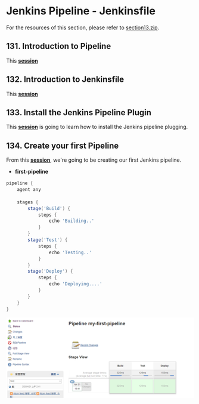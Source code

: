 # Jenkins Pipeline - Jenkinsfile
For the resources of this section, please refer to [section13.zip](resources/section13.zip).

## 131. Introduction to Pipeline
This [**session**](https://www.udemy.com/course/jenkins-from-zero-to-hero/learn/lecture/13624054#overview)

## 132. Introduction to Jenkinsfile
This [**session**](https://www.udemy.com/course/jenkins-from-zero-to-hero/learn/lecture/13624060#overview)

## 133. Install the Jenkins Pipeline Plugin
This [**session**](https://www.udemy.com/course/jenkins-from-zero-to-hero/learn/lecture/13624066#overview) is going to learn how to install the Jenkins pipeline plugging.

## 134. Create your first Pipeline
From this [**session**](https://www.udemy.com/course/jenkins-from-zero-to-hero/learn/lecture/13624072#overview), we're going to be creating our first Jenkins pipeline.

* **first-pipeline**
```groovy
pipeline {
    agent any

    stages {
        stage('Build') {
            steps {
                echo 'Building..'
            }
        }
        stage('Test') {
            steps {
                echo 'Testing..'
            }
        }
        stage('Deploy') {
            steps {
                echo 'Deploying....'
            }
        }
    }
}
```
![my first pipeline project](images/s13_1.PNG)
